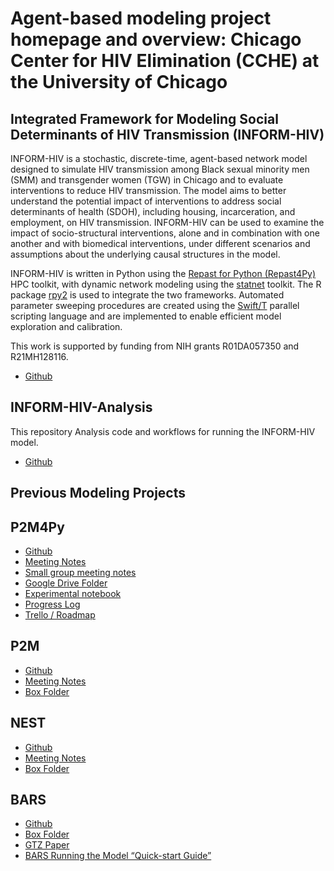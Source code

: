 # Agent-based modeling project homepage and overview: Chicago Center for HIV Elimination (CCHE) at the University of Chicago

## Integrated Framework for Modeling Social Determinants of HIV Transmission (INFORM-HIV)
INFORM-HIV is a stochastic, discrete-time, agent-based network model designed to simulate HIV transmission among Black sexual minority men (SMM) and transgender women (TGW) in Chicago and to evaluate interventions to reduce HIV transmission. The model aims to better understand the potential impact of interventions to address social determinants of health (SDOH), including housing, incarceration, and employment, on HIV transmission. INFORM-HIV can be used to examine the impact of socio-structural interventions, alone and in combination with one another and with biomedical interventions, under different scenarios and assumptions about the underlying causal structures in the model.

INFORM-HIV is written in Python using the [Repast for Python (Repast4Py)](https://repast.github.io/repast4py.site/index.html) HPC toolkit, with dynamic network modeling using the [statnet](https://statnet.org/) toolkit. The R package [rpy2](https://rpy2.github.io/) is used to integrate the two frameworks. Automated parameter sweeping procedures are created using the [Swift/T](http://swift-lang.org/Swift-T/) parallel scripting language and are implemented to enable efficient model exploration and calibration.

This work is supported by funding from NIH grants R01DA057350 and R21MH128116.

- [Github](https://github.com/UChicago-CCHE-Modeling/INFORM-HIV)

## INFORM-HIV-Analysis
This repository Analysis code and workflows for running the INFORM-HIV model.
- [Github](https://github.com/UChicago-CCHE-Modeling/INFORM-HIV-Analysis)

## Previous Modeling Projects
## P2M4Py
- [Github](https://github.com/UChicago-CCHE-Modeling/p2m4py)
- [Meeting Notes](https://docs.google.com/document/d/1C5nz3TNKu7zm_yNRSkqlMUElOzt0tzvq9zXx0_m_QAk/edit#)
- [Small group meeting notes](https://docs.google.com/document/d/1jlW-A54vX7gBymFH1PsKfIKP_ze3yytQOUJIj-tycJg/edit#heading=h.lmdw739kbg6v)
- [Google Drive Folder](https://drive.google.com/drive/u/0/folders/1YINU88DH4hJfCe-jsEv3y89Qvbo7QMLn)
- [Experimental notebook](https://docs.google.com/document/d/1hhenwS_Z_tgQPALh0L-3RyqQ5Cle8_O9DVPfCxtDqTo/edit?usp=sharing)
- [Progress Log](https://docs.google.com/document/d/18HVnTeyzqKbrlu_hW2uz-rzVTYxg-GWUu1MnJgGFEBo/edit#)
- [Trello / Roadmap](https://trello.com/b/RA9tMvMg/p2m4py-roadmap)

## P2M
- [Github](https://github.com/jozik/p2m)
- [Meeting Notes](https://docs.google.com/document/d/1C5nz3TNKu7zm_yNRSkqlMUElOzt0tzvq9zXx0_m_QAk/edit#heading=h.fuq2v14b6qxg)
- [Box Folder](https://uchicago.app.box.com/folder/48561258186)

## NEST
- [Github](https://github.com/jozik/p2m/tree/hiv+syphilis)
- [Meeting Notes](https://docs.google.com/document/d/1AGcQA698_RBl_SwUjHqYB8LMIqmMyg_ArE3IpD6CH38/edit#heading=h.3m87vzbsz1a0)
- [Box Folder](https://uchicago.box.com/s/n7mj0oz7borxldj5j1c9lp39ev723skd)

## BARS
- [Github](https://github.com/khanna7/BARS)
- [Box Folder](https://uchicago.box.com/s/jiulksk22cv85afxby1rhvt5gcqtos13)
- [GTZ Paper](https://www.ncbi.nlm.nih.gov/pmc/articles/PMC6760326/)
- [BARS Running the Model “Quick-start Guide”](https://docs.google.com/document/d/1XHhmn8uwgCQpVK7l9bDTPfvhAGCgga9TL3oxlQopxsM/edit?usp=sharing) 
